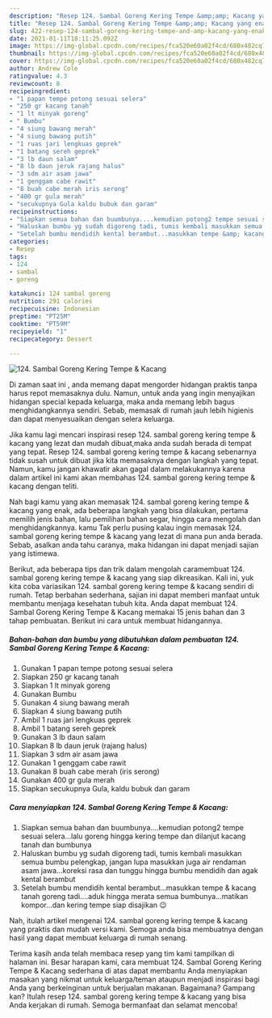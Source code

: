 ```yaml
---
description: "Resep 124. Sambal Goreng Kering Tempe &amp;amp; Kacang yang enak dan Mudah Dibuat"
title: "Resep 124. Sambal Goreng Kering Tempe &amp;amp; Kacang yang enak dan Mudah Dibuat"
slug: 422-resep-124-sambal-goreng-kering-tempe-and-amp-kacang-yang-enak-dan-mudah-dibuat
date: 2021-01-11T18:11:25.092Z
image: https://img-global.cpcdn.com/recipes/fca520e60a02f4cd/680x482cq70/124-sambal-goreng-kering-tempe-kacang-foto-resep-utama.jpg
thumbnail: https://img-global.cpcdn.com/recipes/fca520e60a02f4cd/680x482cq70/124-sambal-goreng-kering-tempe-kacang-foto-resep-utama.jpg
cover: https://img-global.cpcdn.com/recipes/fca520e60a02f4cd/680x482cq70/124-sambal-goreng-kering-tempe-kacang-foto-resep-utama.jpg
author: Andrew Cole
ratingvalue: 4.3
reviewcount: 8
recipeingredient:
- "1 papan tempe potong sesuai selera"
- "250 gr kacang tanah"
- "1 lt minyak goreng"
- " Bumbu"
- "4 siung bawang merah"
- "4 siung bawang putih"
- "1 ruas jari lengkuas geprek"
- "1 batang sereh geprek"
- "3 lb daun salam"
- "8 lb daun jeruk rajang halus"
- "3 sdm air asam jawa"
- "1 genggam cabe rawit"
- "8 buah cabe merah iris serong"
- "400 gr gula merah"
- "secukupnya Gula kaldu bubuk dan garam"
recipeinstructions:
- "Siapkan semua bahan dan buumbunya....kemudian potong2 tempe sesuai selera...lalu goreng hingga kering tempe dan dilanjut kacang tanah dan bumbunya"
- "Haluskan bumbu yg sudah digoreng tadi, tumis kembali masukkan semua bumbu pelengkap, jangan lupa masukkan juga air rendaman asam jawa...koreksi rasa dan tunggu hingga bumbu mendidih dan agak kental berambut"
- "Setelah bumbu mendidih kental berambut...masukkan tempe &amp; kacang tanah goreng tadi....aduk hingga merata semua bumbunya...matikan kompor...dan kering tempe siap disajikan 😉"
categories:
- Resep
tags:
- 124
- sambal
- goreng

katakunci: 124 sambal goreng 
nutrition: 291 calories
recipecuisine: Indonesian
preptime: "PT25M"
cooktime: "PT59M"
recipeyield: "1"
recipecategory: Dessert

---
```



![124. Sambal Goreng Kering Tempe &amp; Kacang](https://img-global.cpcdn.com/recipes/fca520e60a02f4cd/680x482cq70/124-sambal-goreng-kering-tempe-kacang-foto-resep-utama.jpg)

Di zaman  saat ini , anda memang dapat mengorder hidangan praktis tanpa harus repot memasaknya dulu. Namun, untuk anda yang ingin menyajikan hidangan special kepada keluarga, maka anda memang lebih bagus menghidangkannya sendiri. Sebab, memasak di rumah jauh lebih higienis dan dapat menyesuaikan dengan selera keluarga.

Jika kamu lagi mencari inspirasi resep 124. sambal goreng kering tempe &amp; kacang yang lezat dan mudah dibuat,maka anda sudah berada di tempat yang tepat. Resep 124. sambal goreng kering tempe &amp; kacang  sebenarnya tidak susah untuk dibuat jika kita memasaknya dengan langkah yang tepat. Namun, kamu jangan khawatir akan gagal dalam melakukannya 
karena dalam artikel ini kami akan membahas 124. sambal goreng kering tempe &amp; kacang dengan teliti.  



Nah bagi kamu yang akan memasak 124. sambal goreng kering tempe &amp; kacang yang enak, ada beberapa langkah yang bisa dilakukan, pertama memilih jenis bahan, lalu pemilihan bahan segar, hingga cara mengolah dan menghidangkannya. kamu Tak perlu pusing kalau ingin memasak 124. sambal goreng kering tempe &amp; kacang yang lezat di mana pun anda berada. Sebab, asalkan anda  tahu caranya, maka hidangan ini dapat menjadi sajian yang istimewa.

Berikut, ada beberapa tips dan trik dalam mengolah caramembuat 124. sambal goreng kering tempe &amp; kacang yang siap dikreasikan. Kali ini, yuk kita coba variasikan 124. sambal goreng kering tempe &amp; kacang sendiri di rumah. Tetap berbahan sederhana, sajian ini dapat memberi manfaat untuk membantu menjaga kesehatan tubuh kita. Anda dapat membuat 124. Sambal Goreng Kering Tempe &amp; Kacang memakai 15 jenis bahan dan 3 tahap pembuatan. Berikut ini cara untuk membuat hidangannya.

<!--inarticleads1-->

##### Bahan-bahan dan bumbu yang dibutuhkan dalam pembuatan 124. Sambal Goreng Kering Tempe &amp; Kacang:

1. Gunakan 1 papan tempe potong sesuai selera
1. Siapkan 250 gr kacang tanah
1. Siapkan 1 lt minyak goreng
1. Gunakan  Bumbu
1. Gunakan 4 siung bawang merah
1. Siapkan 4 siung bawang putih
1. Ambil 1 ruas jari lengkuas geprek
1. Ambil 1 batang sereh geprek
1. Gunakan 3 lb daun salam
1. Siapkan 8 lb daun jeruk (rajang halus)
1. Siapkan 3 sdm air asam jawa
1. Gunakan 1 genggam cabe rawit
1. Gunakan 8 buah cabe merah (iris serong)
1. Gunakan 400 gr gula merah
1. Siapkan secukupnya Gula, kaldu bubuk dan garam




<!--inarticleads2-->

##### Cara menyiapkan 124. Sambal Goreng Kering Tempe &amp; Kacang:

1. Siapkan semua bahan dan buumbunya....kemudian potong2 tempe sesuai selera...lalu goreng hingga kering tempe dan dilanjut kacang tanah dan bumbunya
1. Haluskan bumbu yg sudah digoreng tadi, tumis kembali masukkan semua bumbu pelengkap, jangan lupa masukkan juga air rendaman asam jawa...koreksi rasa dan tunggu hingga bumbu mendidih dan agak kental berambut
1. Setelah bumbu mendidih kental berambut...masukkan tempe &amp; kacang tanah goreng tadi....aduk hingga merata semua bumbunya...matikan kompor...dan kering tempe siap disajikan 😉




Nah, itulah artikel mengenai  124. sambal goreng kering tempe &amp; kacang  yang praktis dan mudah versi kami. Semoga anda bisa membuatnya dengan hasil yang dapat membuat keluarga di rumah senang. 

Terima kasih anda telah membaca resep yang tim kami tampilkan di halaman ini. Besar harapan kami, cara membuat  124. Sambal Goreng Kering Tempe &amp; Kacang sederhana di atas dapat membantu Anda menyiapkan masakan yang nikmat untuk keluarga/teman ataupun menjadi inspirasi bagi Anda yang berkeinginan untuk berjualan makanan. Bagaimana? Gampang kan? Itulah resep 124. sambal goreng kering tempe &amp; kacang yang bisa Anda kerjakan di rumah. Semoga bermanfaat dan selamat mencoba!

